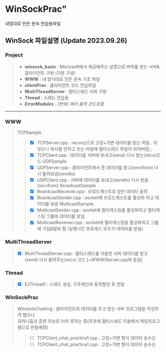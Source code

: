 # WinSockPrac"

내맘대로 만든 윈속 연습용파일 

## WinSock 파일설명 (Update 2023.09.26)

### Project
> - **winsock_basic** : Microsoft에서 제공해주는 설명으로 버퍼를 받는 서버&클라이언트 구현 (기본 구성)
> - **WWW** : 내 방식대로 만든 윈속 기초 파일
> - **clientPrac** : 클라이언트 코드 연습파일 
> - **MultiThreadServer** : 멀티스레드 서버 구현
> - **Thread** : 스레드 연습용
> - _**ErrorModules** : (번외) 에러 출력 코드포함_



* * *

### WWW
> TCPSample
>> - [x] TCPServer.cpp : recvn()으로 고정+가변 데이터를 받는 파일.. 이었으나 복사를 안하고 쓰는 바람에 멀티스레드 파일이 되어버림;;
>> - [x] TCPClient.cpp : 데이터를 서버에 보내고(send) 다시 받는(recv)코드
> UDPSample
>> - [x] UDPServer.cpp : 클라이언트에서 준 데이터를 받고(recvfrom) 다시 돌려보냄(sendto)
>> - [x] UDPClient.cpp : 서버에 데이터를 보내고(sendto) 다시 받음(recvfrom)
> BroadcastSample
>> - [x] BoardcastReceiver.cpp : 브로드캐스트로 받은 데이터 출력
>> - [x] BoardcastSender.cpp : socket에 브로드캐스트를 활성화 하고 데이터를 보냄
> MulticastSample
>> - [x] MulticastSender.cpp : socket에 멀티캐스팅을 활성화하고 멀티캐스팅 그룹에 데이터를 보냄
>> - [x] MulticastReveiver.cpp : socket에 멀티캐스팅을 활성화하고 그룹에 가입&탈퇴 함 (실행시킨 프로세스 모두가 데이터를 받음)

### MultiThreadServer
> - [x] MultiThreadServer.cpp : 멀티스레드를 이용한 서버 데이터를 받고(send) 다시 돌려주는(recv) 코드 [+WWW/Server.cpp와 동일]

### Thread 
> - [x] ExThread1 : 스레드 생성, 구조체인자 동적할당 후 전달


### WinSockPrac 
> WinsockChatting : 클라이언트와 데이터를 주고 받는 서버 프로그램을 작성하려 헀으나 				
					귀차니즘과 훈련 이슈로 터치 못하는 중(추후에 멀티스레드 이용해서 채팅프로그램으로 만들예정)
>> - [ ] TCPClient_chat_practice1.cpp : 고정+가변 형식 데이터 송수신
>> - [ ] TCPClient_chat_practice1.cpp : 고정+가변 형식 데이터 송수신
